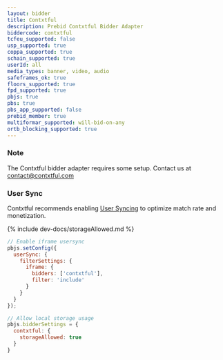 ```yaml
---
layout: bidder
title: Contxtful
description: Prebid Contxtful Bidder Adapter
biddercode: contxtful
tcfeu_supported: false
usp_supported: true
coppa_supported: true
schain_supported: true
userId: all
media_types: banner, video, audio
safeframes_ok: true
floors_supported: true
fpd_supported: true 
pbjs: true
pbs: true
pbs_app_supported: false
prebid_member: true
multiformar_supported: will-bid-on-any
ortb_blocking_supported: true
---
```


### Note

The Contxtful bidder adapter requires some setup. Contact us at [contact@contxtful.com](mailto:contact@contxtful.com)

### User Sync
Contxtful recommends enabling [User Syncing](https://docs.prebid.org/dev-docs/publisher-api-reference/setConfig.html#setConfig-Configure-User-Syncing) to optimize match rate and monetization.

{% include dev-docs/storageAllowed.md %}

```javascript
// Enable iframe usersync 
pbjs.setConfig({
  userSync: {
    filterSettings: {
      iframe: {
        bidders: ['contxtful'],
        filter: 'include'
      }
    }
  }
});

// Allow local storage usage
pbjs.bidderSettings = {
  contxtful: {
    storageAllowed: true
  }
}
```
